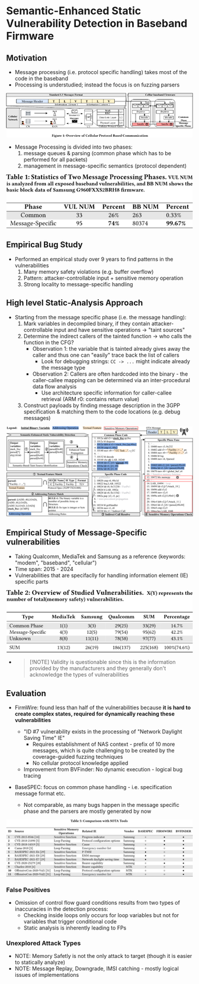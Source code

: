 # Semantic-Enhanced Static Vulnerability Detection in Baseband Firmware

## Motivation

- Message processing (i.e. protocol specific handling) takes most of the code in the baseband
- Processing is understudied; instead the focus is on fuzzing parsers

![Location of Bugs: message specific handling *after parsing*](../../../assets/semantic-enhanced/message-specific-bugs.png)

- Message Processing is divided into two phases:
    1. message queues & parsing (common phase which has to be performed for all packets)
    2. management in message-specific semantics (protocol dependent)

![Common phase processing vs message specific processing phase](../../../assets/semantic-enhanced/statistics-common-vs-message-specific.png)


## Empirical Bug Study

- Performed an empirical study over 9 years to find patterns in the vulnerabilities
    1. Many memory safety violations (e.g. buffer overflow)
    2. Pattern: attacker-controllable input + sensitive memory operation
    3. Strong locality to message-specific handling 

## High level Static-Analysis Approach

- Starting from the message specific phase (i.e. the message handling):
    1. Mark variables in decompiled binary, if they contain attacker-controllable input and have sensitive operations → "taint sources" 
    2. Determine the indirect callers of the tainted function → who calls the function in the CFG?
        - Observation 1: the variable that is tainted already gives away the caller and thus one can "easily" trace back the list of callers
            - Look for debugging strings: `CC -> ...` might indicate already the message type
        - Observation 2: Callers are often hardcoded into the binary - the caller-callee mapping can be determined via an inter-procedural data flow analysis
            - Use architecture specific information for caller-callee retrieval (ARM r0: contains return value)
    3. Construct payloads by finding message description in the 3GPP specification & matching them to the code locations (e.g. debug messages)

![Example that shows steps 1 - 3](../../../assets/semantic-enhanced/example.png)


## Empirical Study of Message-Specific vulnerabilities

- Taking Qualcomm, MediaTek and Samsung as a reference (keywords: "modem", "baseband", "cellular")
- Time span: 2015 - 2024
- Vulnerabilities that are specifaclly for handling information element (IE) specific parts

![Overview of vulnerabilities - memory safety vs non-memory safety](../../../assets/semantic-enhanced/overview-vulnerabilities-manufacturers.png)

- > [!NOTE] Validity is questionable since this is the information provided by the manufacturers and they generally don't acknowledge the types of vulnerabilities

## Evaluation

- FirmWire: found less than half of the vulnerabilities because **it is hard to create complex states, required for dynamically reaching these vulnerabilities**
    - "ID #7 vulnerability exists in the processing of "Network Daylight Saving Time" IE"
        - Requires establishment of NAS context - prefix of 10 more messages, which is quite challenging to be created by the coverage-guided fuzzing techniques
        - No cellular protocol knowledge applied
    - Improvement from BVFinder: No dynamic execution - logical bug tracing

- BaseSPEC: focus on common phase handling - i.e. specification message format etc.
    - Not comparable, as many bugs happen in the message specific phase and the parsers are mostly generated by now

![Comparison to BaseSPEC and FirmWire](../../../assets/semantic-enhanced/comparison-basespec-firmwire.png)

### False Positives

- Omission of control flow guard conditions results from two types of inaccuracies in the detection process:
    - Checking inside loops only occurs for loop variables but not for variables that trigger conditional code
    - Static analysis is inherently leading to FPs

### Unexplored Attack Types

- NOTE: Memory Safetly is not the only attack to target (though it is easier to statically analyze)
- NOTE: Message Replay, Downgrade, IMSI catching - mostly logical issues of implementations

